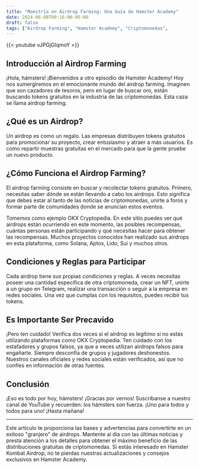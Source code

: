 ```yaml
---
title: "Maestría en Airdrop Farming: Una Guía de Hamster Academy"
date: 2024-06-08T00:16:00-05:00
draft: false
tags: ["Airdrop Farming", "Hamster Academy", "Criptomonedas",
---
```


{{< youtube vJPGjGlqmoY >}}

## Introducción al Airdrop Farming

¡Hola, hámsters! ¡Bienvenidos a otro episodio de Hamster Academy! Hoy nos sumergiremos en el emocionante mundo del airdrop farming. Imaginen que son cazadores de tesoros, pero en lugar de buscar oro, están buscando tokens gratuitos en la industria de las criptomonedas. Esta caza se llama airdrop farming.

## ¿Qué es un Airdrop?

Un airdrop es como un regalo. Las empresas distribuyen tokens gratuitos para promocionar su proyecto, crear entusiasmo y atraer a más usuarios. Es como repartir muestras gratuitas en el mercado para que la gente pruebe un nuevo producto.

## ¿Cómo Funciona el Airdrop Farming?

El airdrop farming consiste en buscar y recolectar tokens gratuitos. Primero, necesitas saber dónde se están llevando a cabo los airdrops. Esto significa que debes estar al tanto de las noticias de criptomonedas, unirte a foros y formar parte de comunidades donde se anuncian estos eventos.

Tomemos como ejemplo OKX Cryptopedia. En este sitio puedes ver qué airdrops están ocurriendo en este momento, las posibles recompensas, cuántas personas están participando y qué necesitas hacer para obtener las recompensas. Muchos proyectos conocidos han realizado sus airdrops en esta plataforma, como Solana, Aptos, Lido, Sui y muchos otros.

## Condiciones y Reglas para Participar

Cada airdrop tiene sus propias condiciones y reglas. A veces necesitas poseer una cantidad específica de otra criptomoneda, crear un NFT, unirte a un grupo en Telegram, realizar una transacción o seguir a la empresa en redes sociales. Una vez que cumplas con los requisitos, puedes recibir tus tokens.

## Es Importante Ser Precavido

¡Pero ten cuidado! Verifica dos veces si el airdrop es legítimo si no estás utilizando plataformas como OKX Cryptopedia. Ten cuidado con los estafadores y grupos falsos, ya que a veces utilizan airdrops falsos para engañarte. Siempre desconfía de grupos y jugadores deshonestos. Nuestros canales oficiales y redes sociales están verificados, así que no confíes en información de otras fuentes.

## Conclusión

¡Eso es todo por hoy, hámsters! ¡Gracias por vernos! Suscríbanse a nuestro canal de YouTube y recuerden: los hámsters son fuerza. ¡Uno para todos y todos para uno! ¡Hasta mañana!

---

Este artículo te proporciona las bases y advertencias para convertirte en un exitoso "granjero" de airdrops. Mantente al día con las últimas noticias y presta atención a los detalles para obtener el máximo beneficio de las distribuciones gratuitas de criptomonedas. Si estás interesado en Hamster Kombat Airdrop, no te pierdas nuestras actualizaciones y consejos exclusivos en Hamster Academy.
